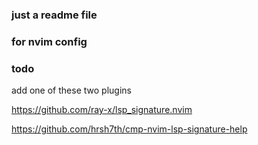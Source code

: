 ### just a readme file
### for nvim config


### todo
add one of these two plugins

https://github.com/ray-x/lsp_signature.nvim

https://github.com/hrsh7th/cmp-nvim-lsp-signature-help
